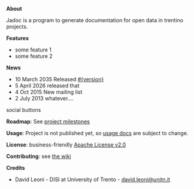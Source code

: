 
**About**

Jadoc is a program to generate documentation for open data in trentino projects.


**Features**

* some feature 1
* some feature 2

**News**

* 10 March 2035 Released [#{version}](#{majorMinorVersion}/README.md)
* 5 April 2026 released that
* 4 Oct 2015 New mailing list
* 2 July 2013 whatever.... 

social buttons

**Roadmap**: See [project milestones](../../milestones)

**Usage**: Project is not published yet, so [usage docs](docs) are subject to change. 

**License**: business-friendly [Apache License v2.0](LICENSE.txt)

**Contributing**: see [the wiki](../../wiki)

**Credits**

* David Leoni - DISI at University of Trento - david.leoni@unitn.it
